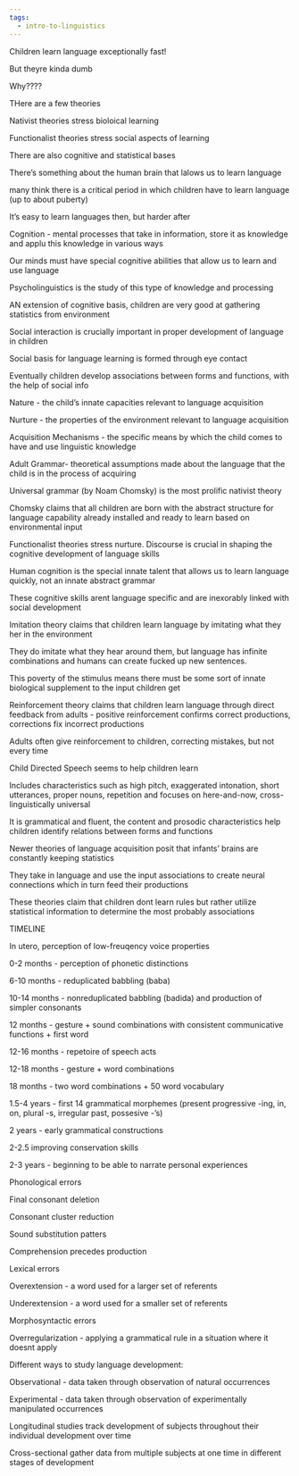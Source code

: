 ```yaml
---
tags:
  - intro-to-linguistics
---
```

Children learn language exceptionally fast!

But theyre kinda dumb

Why????

THere are a few theories

Nativist theories stress bioloical learning

Functionalist theories stress social aspects of learning

There are also cognitive and statistical bases

There’s something about the human brain that lalows us to learn language

many think there is a critical period in which children have to learn language (up to about puberty)

It’s easy to learn languages then, but harder after

Cognition - mental processes that take in information, store it as knowledge and applu this knowledge in various ways

Our minds must have special cognitive abilities that allow us to learn and use language

Psycholinguistics is the study of this type of knowledge and processing

AN extension of cognitive basis, children are very good at gathering statistics from environment

Social interaction is crucially important in proper development of language in children

Social basis for language learning is formed through eye contact

Eventually children develop associations between forms and functions, with the help of social info

Nature - the child’s innate capacities relevant to language acquisition

Nurture - the properties of the environment relevant to language acquisition

Acquisition Mechanisms - the specific means by which the child comes to have and use linguistic knowledge

Adult Grammar- theoretical assumptions made about the language that the child is in the process of acquiring

Universal grammar (by Noam Chomsky) is the most prolific nativist theory

Chomsky claims that all children are born with the abstract structure for language capability already installed and ready to learn based on environmental input

Functionalist theories stress nurture. Discourse is crucial in shaping the cognitive development of language skills

Human cognition is the special innate talent that allows us to learn language quickly, not an innate abstract grammar

These cognitive skills arent language specific and are inexorably linked with social development

Imitation theory claims that children learn language by imitating what they her in the environment

They do imitate what they hear around them, but language has infinite combinations and humans can create fucked up new sentences.

This poverty of the stimulus means there must be some sort of innate biological supplement to the input children get

Reinforcement theory claims that children learn language through direct feedback from adults - positive reinforcement confirms correct productions, corrections fix incorrect productions

Adults often give reinforcement to children, correcting mistakes, but not every time

Child Directed Speech seems to help children learn

Includes characteristics such as high pitch, exaggerated intonation, short utterances, proper nouns, repetition and focuses on here-and-now, cross-linguistically universal

It is grammatical and fluent, the content and prosodic characteristics help children identify relations between forms and functions

Newer theories of language acquisition posit that infants’ brains are constantly keeping statistics

They take in language and use the input associations to create neural connections which in turn feed their productions

These theories claim that children dont learn rules but rather utilize statistical information to determine the most probably associations

TIMELINE

In utero, perception of low-freuqency voice properties

0-2 months - perception of phonetic distinctions

6-10 months - reduplicated babbling (baba)

10-14 months - nonreduplicated babbling (badida) and production of simpler consonants

12 months - gesture + sound combinations with consistent communicative functions  + first word

12-16 months - repetoire of speech acts

12-18 months - gesture + word combinations

18 months - two word combinations + 50 word vocabulary

1.5-4 years - first 14 grammatical morphemes (present progressive -ing, in, on, plural -s, irregular past, possesive -’s)

2 years - early grammatical constructions

2-2.5 improving conservation skills

2-3 years - beginning to be able to narrate personal experiences

Phonological errors

Final consonant deletion

Consonant cluster reduction

Sound substitution patters

Comprehension precedes production

Lexical errors

Overextension - a word used for a larger set of referents

Underextension - a word used for a smaller set of referents

Morphosyntactic errors

Overregularization - applying a grammatical rule in a situation where it doesnt apply

Different ways to study language development: 

Observational - data taken through observation of natural occurrences

Experimental - data taken through observation of experimentally manipulated occurrences

Longitudinal studies track development of subjects throughout their individual development over time

Cross-sectional gather data from multiple subjects at one time in different stages of development

